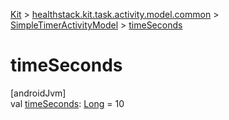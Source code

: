 
[Kit](../../../kit.html) > [healthstack.kit.task.activity.model.common](../index.html) > [SimpleTimerActivityModel](index.html) > [timeSeconds](time-seconds.html)



# timeSeconds



[androidJvm]\
val [timeSeconds](time-seconds.html): [Long](https://kotlinlang.org/api/latest/jvm/stdlib/kotlin/-long/index.html) = 10




